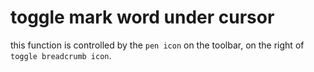# toggle mark word under cursor
this function is controlled by the `pen icon` on the toolbar, on the right of `toggle breadcrumb icon`.
